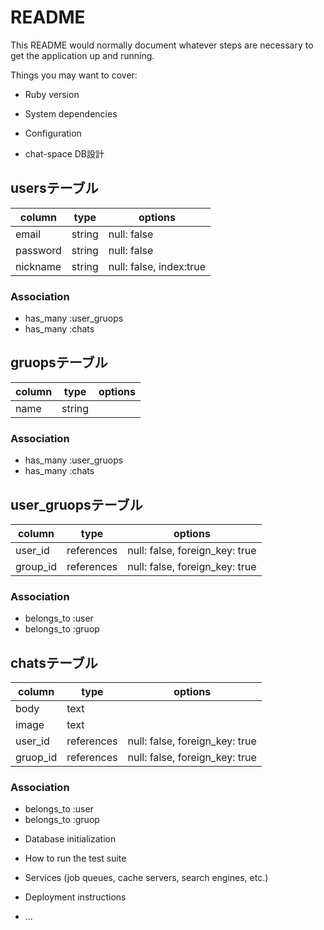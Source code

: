 # README

This README would normally document whatever steps are necessary to get the
application up and running.

Things you may want to cover:

* Ruby version

* System dependencies

* Configuration

* chat-space DB設計
## usersテーブル
|column|type|options|
|------|----|-------|
|email|string|null: false|
|password|string|null: false|
|nickname|string|null: false, index:true|
### Association
- has_many :user_gruops
- has_many :chats

## gruopsテーブル
|column|type|options|
|------|----|-------|
|name|string||
### Association
- has_many :user_gruops
- has_many :chats

## user_gruopsテーブル
|column|type|options|
|------|----|-------|
|user_id|references|null: false, foreign_key: true|
|group_id|references|null: false, foreign_key: true|
### Association
- belongs_to :user
- belongs_to :gruop

## chatsテーブル
|column|type|options|
|------|----|-------|
|body|text||
|image|text||
|user_id|references|null: false, foreign_key: true|
|gruop_id|references|null: false, foreign_key: true|
### Association
- belongs_to :user
- belongs_to :gruop

* Database initialization

* How to run the test suite

* Services (job queues, cache servers, search engines, etc.)

* Deployment instructions

* ...

